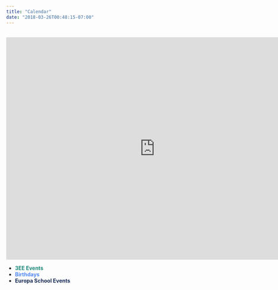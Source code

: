 ```yaml
---
title: "Calendar"
date: "2018-03-26T00:48:15-07:00"
---
```


<br/>

<iframe src="https://calendar.google.com/calendar/b/2/embed?title=Class%203EE%20Calendar&amp;height=600&amp;wkst=1&amp;bgcolor=%23FFFFFF&amp;src=europa.ee.2016%40gmail.com&color=%231B887A&src=uuhn0nb244pv3reh1bbs6m4fps%40group.calendar.google.com&amp;color=%234f86f7&amp;src=43hkv2m0lftg1df5g8rfrgs06k4q2obc@import.calendar.google.com&amp;color=%23182C57&amp;" style="border-width:0" width="800" height="600" frameborder="0" scrolling="no"></iframe>

<br/>

* <span style="color:#1B887A">**3EE Events**<span>
* <span style="color:#4f86f7">**Birthdays**</span>
* <span style="color:#182C57">**Europa School Events**</span>

